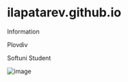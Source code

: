 # ilapatarev.github.io
Information

Plovdiv

Softuni Student


![image](https://github.com/ilapatarev/ilapatarev/assets/106161445/c4eb94fa-9c8f-4e5b-ba1f-0b5db550b052)
